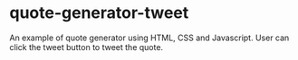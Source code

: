 # quote-generator-tweet

An example of quote generator using HTML, CSS and Javascript. User can click the tweet button to tweet the quote.
